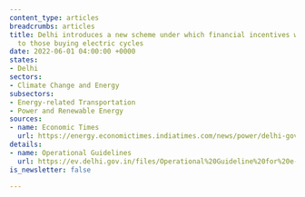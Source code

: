 ```yaml
---
content_type: articles
breadcrumbs: articles
title: Delhi introduces a new scheme under which financial incentives will be provided
  to those buying electric cycles
date: 2022-06-01 04:00:00 +0000
states:
- Delhi
sectors:
- Climate Change and Energy
subsectors:
- Energy-related Transportation
- Power and Renewable Energy
sources:
- name: Economic Times
  url: https://energy.economictimes.indiatimes.com/news/power/delhi-govt-to-provide-incentive-to-buyers-of-electric-cycles/91800672
details:
- name: Operational Guidelines
  url: https://ev.delhi.gov.in/files/Operational%20Guideline%20for%20e-cycles.pdf
is_newsletter: false

---
```

